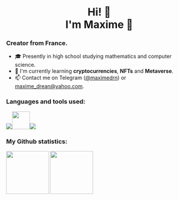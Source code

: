 <h1 align="center">Hi! 👋 <br />I'm Maxime 🙂</h1>

### Creator from France.
- 🎓 Presently in high school studying mathematics and computer science.
- 🚀 I'm currently learning **cryptocurrencies**, **NFTs** and **Metaverse**.
- 📫 Contact me on Telegram ([@maximedrn](https://t.me/maximedrn)) or [maxime_drean@yahoo.com](mailto:maxime_drean@yahoo.com).

### Languages and tools used:

![](https://skillicons.dev/icons?i=html,css,js,nodejs,react,flutter,java,androidstudio,py,pytorch&theme=dark)<img src="https://user-images.githubusercontent.com/91475935/168442353-995d91ee-cc1c-4b99-9a02-5057721a2bd2.png" height="48px" />![](https://skillicons.dev/icons?i=mysql,bash,vscode&theme=dark)

### My Github statistics:

<img align="" height="115.5px" src="https://github-readme-stats.vercel.app/api?username=maximedrn&hide_title=true&hide_border=true&show_icons=true&count_private=true&line_height=21&theme=dracula" /> <img align="" height="115.5px" src="https://github-readme-stats.vercel.app/api/top-langs/?username=maximedrn&hide_title=true&hide_border=true&layout=compact&hide=html&theme=dracula" />
